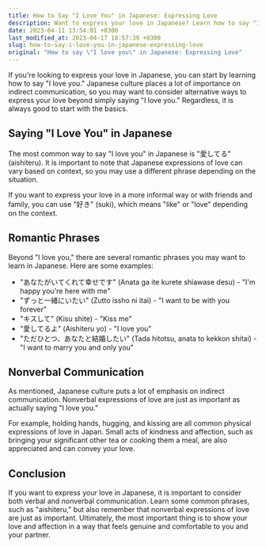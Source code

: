 ```yaml
---
title: How to Say "I Love You" in Japanese: Expressing Love
description: Want to express your love in Japanese? Learn how to say "I love you" and other romantic phrases in Japanese with this comprehensive guide.
date: 2023-04-11 13:54:01 +0300
last_modified_at: 2023-04-17 18:57:39 +0300
slug: how-to-say-i-love-you-in-japanese-expressing-love
original: "How to say \"I love you\" in Japanese: Expressing Love"
---
```

If you're looking to express your love in Japanese, you can start by learning how to say "I love you." Japanese culture places a lot of importance on indirect communication, so you may want to consider alternative ways to express your love beyond simply saying "I love you." Regardless, it is always good to start with the basics.

## Saying "I Love You" in Japanese

The most common way to say "I love you" in Japanese is "愛してる" (aishiteru). It is important to note that Japanese expressions of love can vary based on context, so you may use a different phrase depending on the situation.

If you want to express your love in a more informal way or with friends and family, you can use "好き" (suki), which means "like" or "love" depending on the context.

## Romantic Phrases

Beyond "I love you," there are several romantic phrases you may want to learn in Japanese. Here are some examples:

* "あなたがいてくれて幸せです" (Anata ga ite kurete shiawase desu) - "I'm happy you're here with me"
* "ずっと一緒にいたい" (Zutto issho ni itai) - "I want to be with you forever"
* "キスして" (Kisu shite) - "Kiss me"
* "愛してるよ" (Aishiteru yo) - "I love you"
* "ただひとつ、あなたと結婚したい" (Tada hitotsu, anata to kekkon shitai) - "I want to marry you and only you"

## Nonverbal Communication

As mentioned, Japanese culture puts a lot of emphasis on indirect communication. Nonverbal expressions of love are just as important as actually saying "I love you."

For example, holding hands, hugging, and kissing are all common physical expressions of love in Japan. Small acts of kindness and affection, such as bringing your significant other tea or cooking them a meal, are also appreciated and can convey your love.

## Conclusion

If you want to express your love in Japanese, it is important to consider both verbal and nonverbal communication. Learn some common phrases, such as "aishiteru," but also remember that nonverbal expressions of love are just as important. Ultimately, the most important thing is to show your love and affection in a way that feels genuine and comfortable to you and your partner.